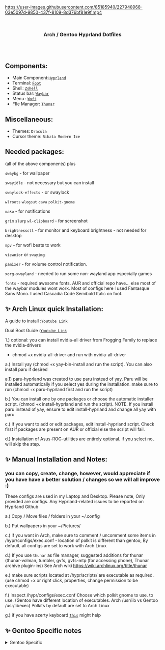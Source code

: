 
https://user-images.githubusercontent.com/85185940/227948968-03e5097d-9850-437f-8109-8d376bf81e9f.mp4


<br>
<h3 align = "center"> Arch / Gentoo Hyprland Dotfiles</h3>
<br>

<img src="https://github.com/JaKooLit/Ja_HyprLanD-dots/blob/main/preview/Arch.png" alt="">

<img src="https://github.com/JaKooLit/Ja_HyprLanD-dots/blob/main/preview/Gentoo.png" alt="">

## Components:

- Main Component:[`Hyprland`](https://github.com/hyprwm/Hyprland)
- Terminal: [`Foot`](https://github.com/r-c-f/foot)
- Shell: [`Zshell`](https://www.zsh.org/)
- Status bar: [`Waybar`](https://github.com/Alexays/Waybar)
- Menu : [`Wofi`](https://hg.sr.ht/~scoopta/wofi)
- FIle Manager: [`Thunar`](https://docs.xfce.org/xfce/thunar/start)

## Miscellaneous:

- Themes: `Dracula`
- Cursor theme: `Bibata Modern Ice`

## Needed packages:

(all of the above components) plus

`swaybg` - for wallpaper

`swayidle` - not necessary but you can install

`swaylock-effects` - or swaylock

`wlroots` `wlogout` `cava` `polkit-gnome`

`mako` - for notifications

`grim` `slurp` `wl-clipboard` - for screenshot

`brightnessctl`  - for monitor and keyboard brightness - not needed for desktop

`mpv` - for wofi beats to work

`viewnior` or `swayimg`  

`pamixer` - for volume control notification. 

`xorg-xwayland` - needed to run some non-wayland app especially games

`fonts` - required awesome fonts. AUR and official repo have... else most of the waybar modules wont work. Most of configs here I used Fantasque Sans Mono. I used Cascadia Code Semibold Italic on foot.



## ✨ Arch Linux quick Installation:

A guide to install :[`Youtube Link`](https://youtu.be/_deaeSU1WK8)

Dual Boot Guide :[`Youtube Link`](https://www.youtube.com/watch?v=ADYqS8psSJ0)

1.) optional: you can install nvidia-all driver from Frogging Family to replace the nvidia-drivers 
 - chmod +x nvidia-all-driver and run with nvidia-all-driver

a.) Install yay (chmod +x yay-bin-install and run the script). You can also install paru if desired

a.1) paru-hyprland was created to use paru instead of yay. Paru will be installed automatically if you select yes during the installation. make sure to run (chmod +x paru-hyprland first and run the script)

b.) You can install one by one packages or choose the automatic installer script. (chmod +x install-hyprland and run the script). 
NOTE. If you install paru instead of yay, ensure to edit install-hyprland and change all yay with paru

c.) If you want to add or edit packages, edit install-hyprland script. Check first if packages are present on AUR or official else the script will fail.

d.) Installation of Asus-ROG-utilities are entirely optional. if you select no, will skip the step.



## ✨ Manual Installation and Notes: 
### you can copy, create, change, however, would appreciate if you have have a better solution / changes so we will all improve :)

These configs are used in my Laptop and Desktop. 
Please note, Only provided are configs. Any Hyprland-related issues to be reported on Hyprland Github

a.) Copy / Move files / folders in your ~/.config

b.) Put wallpapers in your ~/Pictures/

c.) if you want in Arch, make sure to comment / uncomment some items in /hypr/configs/exec.conf - location of polkit is different than gentoo, By default, all configs are set to work with Arch Linux

d.) If you use `thunar` as file manager, suggested additions for thunar (thunar-volman, tumbler, gvfs, gvfs-mtp (for accessing phone), Thunar archive plugin-ins) See Arch wiki https://wiki.archlinux.org/title/thunar

e.) make sure scripts located at /hypr/scripts/ are executable as required. (use chmod +x or right click, properties, change permission to be executable)

f.) Inspect /hypr/configs/exec.conf Choose which polkit gnome to use. to use. (Gentoo have different location of executables. Arch /usr/lib vs Gentoo /usr/libexec) Polkits by default are set to Arch Linux

g.) if you have azerty keyboard [`this`](https://github.com/swaywm/sway/issues/1460?fbclid=IwAR1C8VcY_wWbGhXvT-5ApjJCQuJoJzhOVor6o5fdn0Nj1c6bD9JXoQAPQIg) might help



## ✨ Gentoo Specific notes

<details>
<summary>
Gentoo Specific
</summary>

1. [`Hyprland - Link to zugaina`](https://gpo.zugaina.org/gui-wm/hyprland) have 3 overlays. I am using wayland-desktop overlay. Nvidia and openrc users, you should look into thegreatmcpain overlay. Or of course you can compile hyprland from source
2. Waybar - from Gentoo repo's waybar, I experienced unclickable workspaces. I have installed from useless-overlay. Click [`here`](https://github.com/JaKooLit/Ja_HyprLanD-dots/blob/main/misc/Gentoo-Waybar) for guidance
3. For screen sharing, I use xdg-desktop-portal-wlr which seems to work. If you are having issues, install xdg-desktop-portal-hyprland
4. if you use openrc, ensure to launch hyprland with dbus-run-session Hyprland. Omitting the dbus-run-session may cause [`runtime errors`](https://wiki.gentoo.org/wiki/Sway#Failed_to_connect_to_user_bus)
5. `fonts` you need fontawesome and nerd-fonts use (3270 + symbols) (available in overlay) to display some icons in waybar

